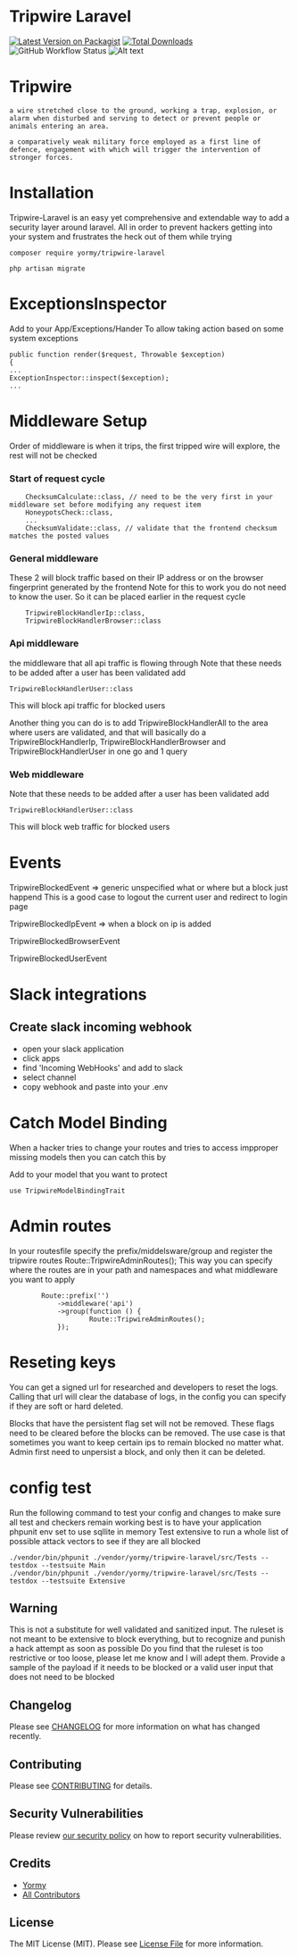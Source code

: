 # Tripwire Laravel

[![Latest Version on Packagist](https://img.shields.io/packagist/v/yormy/tripwire-laravel.svg?style=flat-square)](https://packagist.org/packages/yormy/tripwire-laravel)
[![Total Downloads](https://img.shields.io/packagist/dt/yormy/tripwire-laravel.svg?style=flat-square)](https://packagist.org/packages/yormy/tripwire-laravel)
![GitHub Workflow Status](https://img.shields.io/github/workflow/status/facade/ignition/run-php-tests?label=Tests)
![Alt text](./coverage.svg)

# Tripwire
```a wire stretched close to the ground, working a trap, explosion, or alarm when disturbed and serving to detect or prevent people or animals entering an area.```

```a comparatively weak military force employed as a first line of defence, engagement with which will trigger the intervention of stronger forces.```


# Installation
Tripwire-Laravel is an easy yet comprehensive and extendable way to add a security layer around laravel. All in order to prevent hackers getting into your system and frustrates the heck out of them while trying
```
composer require yormy/tripwire-laravel

php artisan migrate
```

# ExceptionsInspector
Add to your App/Exceptions/Hander
To allow taking action based on some system exceptions
```
public function render($request, Throwable $exception)
{
...
ExceptionInspector::inspect($exception);
...
```

# Middleware Setup
Order of middleware is when it trips, the first tripped wire will explore, the rest will not be checked

### Start of request cycle
```
    ChecksumCalculate::class, // need to be the very first in your middleware set before modifying any request item
    HoneypotsCheck::class,
    ...
    ChecksumValidate::class, // validate that the frontend checksum matches the posted values
```

### General middleware
These 2 will block traffic based on their IP address or on the browser fingerprint generated by the frontend
Note for this to work you do not need to know the user. So it can be placed earlier in the request cycle
```
    TripwireBlockHandlerIp::class,
    TripwireBlockHandlerBrowser::class
```

### Api middleware
the middleware that all api traffic is flowing through
Note that these needs to be added after a user has been validated
add
```
TripwireBlockHandlerUser::class
```
This will block api traffic for blocked users  

Another thing you can do is to add TripwireBlockHandlerAll to the area where users are validated, and that will basically do a
TripwireBlockHandlerIp, TripwireBlockHandlerBrowser and TripwireBlockHandlerUser in one go and 1 query

### Web middleware
Note that these needs to be added after a user has been validated
add
```
TripwireBlockHandlerUser::class
```
This will block web traffic for blocked users



# Events
TripwireBlockedEvent => generic unspecified what or where but a block just happend
This is a good case to logout the current user and redirect to login page

TripwireBlockedIpEvent => when a block on ip is added


TripwireBlockedBrowserEvent

TripwireBlockedUserEvent

# Slack integrations
## Create slack incoming webhook
- open your slack application
- click apps
- find 'Incoming WebHooks' and add to slack
- select channel
- copy webhook and paste into your .env


# Catch Model Binding
When a hacker tries to change your routes and tries to access impproper missing models then you can catch this by

Add to your model that you want to protect
```
use TripwireModelBindingTrait
```

# Admin routes
In your routesfile specify the prefix/middelsware/group and register the tripwire routes
Route::TripwireAdminRoutes();
This way you can specify where the routes are in your path and namespaces and what middleware you want to apply

```
        Route::prefix('')
            ->middleware('api')
            ->group(function () {
                    Route::TripwireAdminRoutes();
            });
```


# Reseting keys
You can get a signed url for researched and developers to reset the logs.
Calling that url will clear the database of logs, in the config you can specify if they are soft or hard deleted.

Blocks that have the persistent flag set will not be removed. These flags need to be cleared before the blocks can be removed.
The use case is that sometimes you want to keep certain ips to remain blocked no matter what.
Admin first need to unpersist a block, and only then it can be deleted.

# config test
Run the following command to test your config and changes to make sure all test and checkers remain working
best is to have your application phpunit env set to use sqllite in memory
Test extensive to run a whole list of possible attack vectors to see if they are all blocked
```
./vendor/bin/phpunit ./vendor/yormy/tripwire-laravel/src/Tests --testdox --testsuite Main
./vendor/bin/phpunit ./vendor/yormy/tripwire-laravel/src/Tests --testdox --testsuite Extensive
```

## Warning
This is not a substitute for well validated and sanitized input.
The ruleset is not meant to be extensive to block everything, but to recognize and punish a hack attempt as soon as possible
Do you find that the ruleset is too restrictive or too loose, please let me know and I will adept them.
Provide a sample of the payload if it needs to be blocked or a valid user input that does not need to be blocked

## Changelog

Please see [CHANGELOG](CHANGELOG.md) for more information on what has changed recently.

## Contributing

Please see [CONTRIBUTING](.github/CONTRIBUTING.md) for details.

## Security Vulnerabilities

Please review [our security policy](../../security/policy) on how to report security vulnerabilities.

## Credits

- [Yormy](https://gitlab.com/yormy)
- [All Contributors](../../contributors)

## License

The MIT License (MIT). Please see [License File](LICENSE.md) for more information.
